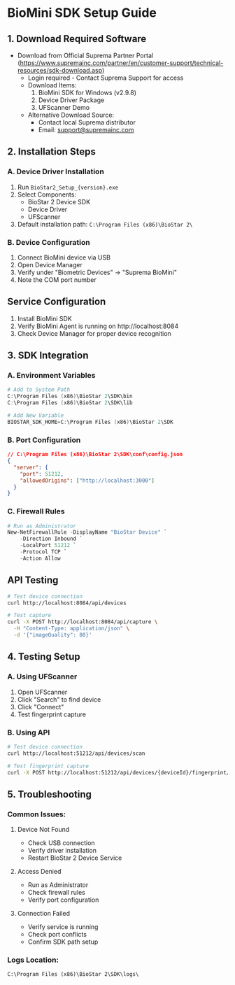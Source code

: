 # BioMini SDK Setup Guide

## 1. Download Required Software
- Download from Official Suprema Partner Portal (https://www.supremainc.com/partner/en/customer-support/technical-resources/sdk-download.asp)
  - Login required - Contact Suprema Support for access
  - Download Items:
    1. BioMini SDK for Windows (v2.9.8)
    2. Device Driver Package
    3. UFScanner Demo
  - Alternative Download Source:
    - Contact local Suprema distributor
    - Email: support@supremainc.com

## 2. Installation Steps

### A. Device Driver Installation
1. Run `BioStar2_Setup_{version}.exe`
2. Select Components:
   - BioStar 2 Device SDK
   - Device Driver
   - UFScanner
3. Default installation path: `C:\Program Files (x86)\BioStar 2\`

### B. Device Configuration
1. Connect BioMini device via USB
2. Open Device Manager
3. Verify under "Biometric Devices" → "Suprema BioMini"
4. Note the COM port number

## Service Configuration
1. Install BioMini SDK
2. Verify BioMini Agent is running on http://localhost:8084
3. Check Device Manager for proper device recognition

## 3. SDK Integration

### A. Environment Variables
```powershell
# Add to System Path
C:\Program Files (x86)\BioStar 2\SDK\bin
C:\Program Files (x86)\BioStar 2\SDK\lib

# Add New Variable
BIOSTAR_SDK_HOME=C:\Program Files (x86)\BioStar 2\SDK
```

### B. Port Configuration
```json
// C:\Program Files (x86)\BioStar 2\SDK\conf\config.json
{
  "server": {
    "port": 51212,
    "allowedOrigins": ["http://localhost:3000"]
  }
}
```

### C. Firewall Rules
```powershell
# Run as Administrator
New-NetFirewallRule -DisplayName "BioStar Device" `
    -Direction Inbound `
    -LocalPort 51212 `
    -Protocol TCP `
    -Action Allow
```

## API Testing
```bash
# Test device connection
curl http://localhost:8084/api/devices

# Test capture
curl -X POST http://localhost:8084/api/capture \
  -H "Content-Type: application/json" \
  -d '{"imageQuality": 80}'
```

## 4. Testing Setup

### A. Using UFScanner
1. Open UFScanner
2. Click "Search" to find device
3. Click "Connect"
4. Test fingerprint capture

### B. Using API
```bash
# Test device connection
curl http://localhost:51212/api/devices/scan

# Test fingerprint capture
curl -X POST http://localhost:51212/api/devices/{deviceId}/fingerprint/scan
```

## 5. Troubleshooting

### Common Issues:
1. Device Not Found
   - Check USB connection
   - Verify driver installation
   - Restart BioStar 2 Device Service

2. Access Denied
   - Run as Administrator
   - Check firewall rules
   - Verify port configuration

3. Connection Failed
   - Verify service is running
   - Check port conflicts
   - Confirm SDK path setup

### Logs Location:
```
C:\Program Files (x86)\BioStar 2\SDK\logs\
```

